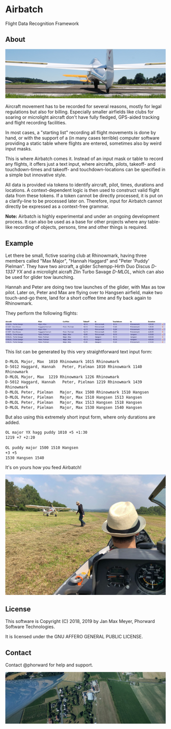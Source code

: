 # Airbatch

Flight Data Recognition Framework

## About

![Tow launch](towlaunch.jpg)

Aircraft movement has to be recorded for several reasons, mostly for legal regulations but also for billing. Especially smaller airfields like clubs for soaring or microlight aircraft don't have fully fledged, GPS-aided tracking and flight recording facilities.

In most cases, a "starting list" recording all flight movements is done by hand, or with the support of a (in many cases terrible) computer software providing a static table where flights are entered, sometimes also by weird input masks. 

This is where Airbatch comes it. Instead of an input mask or table to record any flights, it offers just a text input, where aircrafts, pilots, takeoff- and touchdown-times and takeoff- and touchdown-locations can be specified in a simple but innovative style.

All data is provided via tokens to identify aircraft, pilot, times, durations and locations. A context-dependent logic is then used to construct valid flight data from these tokens. If a token cannot be directly processed, it is put on a clarify-line to be processed later on. Therefore, input for Airbatch cannot directly be expressed as a context-free grammar.

**Note:** Airbatch is highly experimental and under an ongoing development process. It can also be used as a base for other projects where any table-like recording of objects, persons, time and other things is required.

## Example

Let there be small, fictive soaring club at Rhinowmark, having three members called "Max Major", "Hannah Haggard" and "Peter 'Puddy' Pielman". They have two aircraft, a glider Schempp-Hirth Duo Discus *D-1337 YX* and a microlight aicraft Zlin Turbo Savage *D-MLOL*, which can also be used for glider tow launching.

Hannah and Peter are doing two tow launches of the glider, with Max as tow pilot. Later on, Peter and Max are flying over to Hangsen airfield, make two touch-and-go there, land for a short coffee time and fly back again to Rhinowmark.

They perform the following flights:

![Flights Table](flights.png)

This list can be generated by this very straightforward text input form:

```
D-MLOL Major, Max  1010 Rhinowmark 1015 Rhinowmark
D-5012 Haggard, Hannah   Peter, Pielman 1010 Rhinowmark 1140 Rhinowmark
D-MLOL Major, Max  1219 Rhinowmark 1226 Rhinowmark
D-5012 Haggard, Hannah   Peter, Pielman 1219 Rhinowmark 1439 Rhinowmark
D-MLOL Peter, Pielman   Major, Max 1500 Rhinowmark 1510 Hangsen
D-MLOL Peter, Pielman   Major, Max 1510 Hangsen 1513 Hangsen
D-MLOL Peter, Pielman   Major, Max 1513 Hangsen 1518 Hangsen
D-MLOL Peter, Pielman   Major, Max 1530 Hangsen 1540 Hangsen
```

But also using this extremely short input form, where only durations are added.
```
OL major YX hagg puddy 1010 +5 +1:30
1219 +7 +2:20

OL puddy major 1500 1510 Hangsen
+3 +5
1530 Hangsen 1540
```

It's on yours how you feed Airbatch!

![Preparation for tow launch](preparation.jpg)

## License

This software is Copyright (C) 2018, 2019 by Jan Max Meyer, Phorward Software Technologies.

It is licensed under the GNU AFFERO GENERAL PUBLIC LICENSE.

## Contact

Contact @phorward for help and support.

![Libelle wing in flight](libelleInFlight.jpg)
